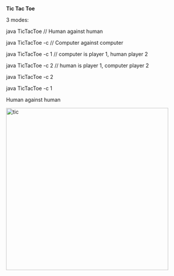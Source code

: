 


<strong>Tic Tac Toe</strong> 

3 modes: 

java TicTacToe   // Human against human 

java TicTacToe -c   // Computer against computer 

java TicTacToe -c 1  // computer is player 1, human player 2

java TicTacToe -c 2  // human is player 1, computer player 2


java TicTacToe -c 2 




java TicTacToe -c 1





Human against human 


<img width="441" alt="tic" src="https://user-images.githubusercontent.com/16257714/29250208-5aecb0ce-800c-11e7-8ea9-2f93c8481feb.png">
